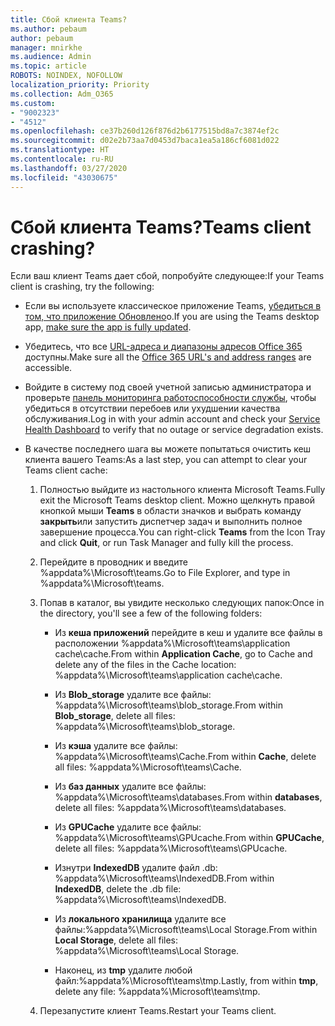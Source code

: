 ```yaml
---
title: Сбой клиента Teams?
ms.author: pebaum
author: pebaum
manager: mnirkhe
ms.audience: Admin
ms.topic: article
ROBOTS: NOINDEX, NOFOLLOW
localization_priority: Priority
ms.collection: Adm_O365
ms.custom:
- "9002323"
- "4512"
ms.openlocfilehash: ce37b260d126f876d2b6177515bd8a7c3874ef2c
ms.sourcegitcommit: d02e2b73aa7d0453d7baca1ea5a186cf6081d022
ms.translationtype: HT
ms.contentlocale: ru-RU
ms.lasthandoff: 03/27/2020
ms.locfileid: "43030675"
---
```

# <a name="teams-client-crashing"></a><span data-ttu-id="95521-102">Сбой клиента Teams?</span><span class="sxs-lookup"><span data-stu-id="95521-102">Teams client crashing?</span></span>

<span data-ttu-id="95521-103">Если ваш клиент Teams дает сбой, попробуйте следующее:</span><span class="sxs-lookup"><span data-stu-id="95521-103">If your Teams client is crashing, try the following:</span></span>

- <span data-ttu-id="95521-104">Если вы используете классическое приложение Teams, [убедиться в том, что приложение Обновлено](https://support.office.com/article/Update-Microsoft-Teams-535a8e4b-45f0-4f6c-8b3d-91bca7a51db1)о.</span><span class="sxs-lookup"><span data-stu-id="95521-104">If you are using the Teams desktop app, [make sure the app is fully updated](https://support.office.com/article/Update-Microsoft-Teams-535a8e4b-45f0-4f6c-8b3d-91bca7a51db1).</span></span>

- <span data-ttu-id="95521-105">Убедитесь, что все [URL-адреса и диапазоны адресов Office 365](https://docs.microsoft.com/microsoftteams/connectivity-issues) доступны.</span><span class="sxs-lookup"><span data-stu-id="95521-105">Make sure all the [Office 365 URL's and address ranges](https://docs.microsoft.com/microsoftteams/connectivity-issues) are accessible.</span></span>

- <span data-ttu-id="95521-106">Войдите в систему под своей учетной записью администратора и проверьте [панель мониторинга работоспособности службы](https://docs.microsoft.com/office365/enterprise/view-service-health), чтобы убедиться в отсутствии перебоев или ухудшении качества обслуживания.</span><span class="sxs-lookup"><span data-stu-id="95521-106">Log in with your admin account and check your [Service Health Dashboard](https://docs.microsoft.com/office365/enterprise/view-service-health) to verify that no outage or service degradation exists.</span></span>

 - <span data-ttu-id="95521-107">В качестве последнего шага вы можете попытаться очистить кеш клиента вашего Teams:</span><span class="sxs-lookup"><span data-stu-id="95521-107">As a last step, you can attempt to clear your Teams client cache:</span></span>

    1.  <span data-ttu-id="95521-108">Полностью выйдите из настольного клиента Microsoft Teams.</span><span class="sxs-lookup"><span data-stu-id="95521-108">Fully exit the Microsoft Teams desktop client.</span></span> <span data-ttu-id="95521-109">Можно щелкнуть правой кнопкой мыши **Teams** в области значков и выбрать команду **закрыть**или запустить диспетчер задач и выполнить полное завершение процесса.</span><span class="sxs-lookup"><span data-stu-id="95521-109">You can right-click **Teams** from the Icon Tray and click **Quit**, or run Task Manager and fully kill the process.</span></span>

    2.  <span data-ttu-id="95521-110">Перейдите в проводник и введите %appdata%\Microsoft\teams.</span><span class="sxs-lookup"><span data-stu-id="95521-110">Go to File Explorer, and type in %appdata%\Microsoft\teams.</span></span>

    3.  <span data-ttu-id="95521-111">Попав в каталог, вы увидите несколько следующих папок:</span><span class="sxs-lookup"><span data-stu-id="95521-111">Once in the directory, you'll see a few of the following folders:</span></span>

         - <span data-ttu-id="95521-112">Из **кеша приложений** перейдите в кеш и удалите все файлы в расположении  %appdata%\Microsoft\teams\application cache\cache.</span><span class="sxs-lookup"><span data-stu-id="95521-112">From within **Application Cache**, go to Cache and delete any of the files in the Cache location:  %appdata%\Microsoft\teams\application cache\cache.</span></span>

        - <span data-ttu-id="95521-113">Из **Blob_storage** удалите все файлы: %appdata%\Microsoft\teams\blob_storage.</span><span class="sxs-lookup"><span data-stu-id="95521-113">From within **Blob_storage**, delete all files: %appdata%\Microsoft\teams\blob_storage.</span></span>

        - <span data-ttu-id="95521-114">Из **кэша** удалите все файлы: %appdata%\Microsoft\teams\Cache.</span><span class="sxs-lookup"><span data-stu-id="95521-114">From within **Cache**, delete all files: %appdata%\Microsoft\teams\Cache.</span></span>

        - <span data-ttu-id="95521-115">Из **баз данных** удалите все файлы: %appdata%\Microsoft\teams\databases.</span><span class="sxs-lookup"><span data-stu-id="95521-115">From within **databases**, delete all files: %appdata%\Microsoft\teams\databases.</span></span>

        - <span data-ttu-id="95521-116">Из **GPUCache** удалите все файлы: %appdata%\Microsoft\teams\GPUcache.</span><span class="sxs-lookup"><span data-stu-id="95521-116">From within **GPUCache**, delete all files: %appdata%\Microsoft\teams\GPUcache.</span></span>

        - <span data-ttu-id="95521-117">Изнутри **IndexedDB** удалите файл .db: %appdata%\Microsoft\teams\IndexedDB.</span><span class="sxs-lookup"><span data-stu-id="95521-117">From within **IndexedDB**, delete the .db file: %appdata%\Microsoft\teams\IndexedDB.</span></span>

        - <span data-ttu-id="95521-118">Из **локального хранилища** удалите все файлы:%appdata%\Microsoft\teams\Local Storage.</span><span class="sxs-lookup"><span data-stu-id="95521-118">From within **Local Storage**, delete all files: %appdata%\Microsoft\teams\Local Storage.</span></span>

        - <span data-ttu-id="95521-119">Наконец, из **tmp** удалите любой файл:%appdata%\Microsoft\teams\tmp.</span><span class="sxs-lookup"><span data-stu-id="95521-119">Lastly, from within **tmp**, delete any file: %appdata%\Microsoft\teams\tmp.</span></span>

    4. <span data-ttu-id="95521-120">Перезапустите клиент Teams.</span><span class="sxs-lookup"><span data-stu-id="95521-120">Restart your Teams client.</span></span>
